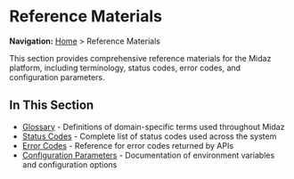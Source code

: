 # Reference Materials

**Navigation:** [Home](../) > Reference Materials

This section provides comprehensive reference materials for the Midaz platform, including terminology, status codes, error codes, and configuration parameters.

## In This Section

- [Glossary](./glossary.md) - Definitions of domain-specific terms used throughout Midaz
- [Status Codes](./status-codes.md) - Complete list of status codes used across the system
- [Error Codes](./error-codes.md) - Reference for error codes returned by APIs
- [Configuration Parameters](./configuration.md) - Documentation of environment variables and configuration options
